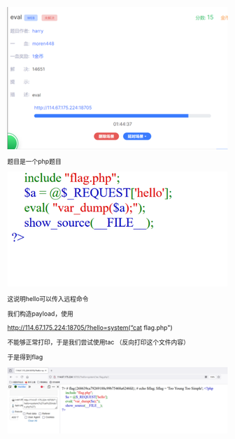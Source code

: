 ![image-20240918210425067](./assets/image-20240918210425067.png)



题目是一个php题目

![image-20240918210439974](./assets/image-20240918210439974.png)

这说明hello可以传入远程命令

我们构造payload，使用

http://114.67.175.224:18705/?hello=system(“cat flag.php")

不能够正常打印，于是我们尝试使用tac （反向打印这个文件内容）

于是得到flag



![image-20240918210624703](./assets/image-20240918210624703.png)
